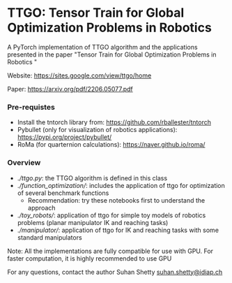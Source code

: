 # TTGO: Tensor Train for Global Optimization Problems in Robotics

A PyTorch implementation of TTGO algorithm and the applications presented in the paper "Tensor Train for Global Optimization Problems in Robotics "

Website: https://sites.google.com/view/ttgo/home

Paper: https://arxiv.org/pdf/2206.05077.pdf

### Pre-requistes
- Install the tntorch library from: https://github.com/rballester/tntorch
- Pybullet (only for visualization of robotics applications): https://pypi.org/project/pybullet/
- RoMa (for quarternion calculations): https://naver.github.io/roma/

### Overview
- *./ttgo.py*: the TTGO algorithm is defined in this class
- *./function_optimization/*: includes the application of ttgo for optimization of several benchmark functions
  - Recommendation: try these notebooks first to understand the approach
- *./toy_robots/*: application of ttgo for simple toy models of robotics problems (planar manipulator IK and reaching tasks)
- *./manipulator/*: application of ttgo for IK and reaching tasks with some standard manipulators

Note: All the implementations are fully compatible for use with GPU. For faster computation, it is highly recommended to use GPU

For any questions, contact the author Suhan Shetty <suhan.shetty@idiap.ch>
